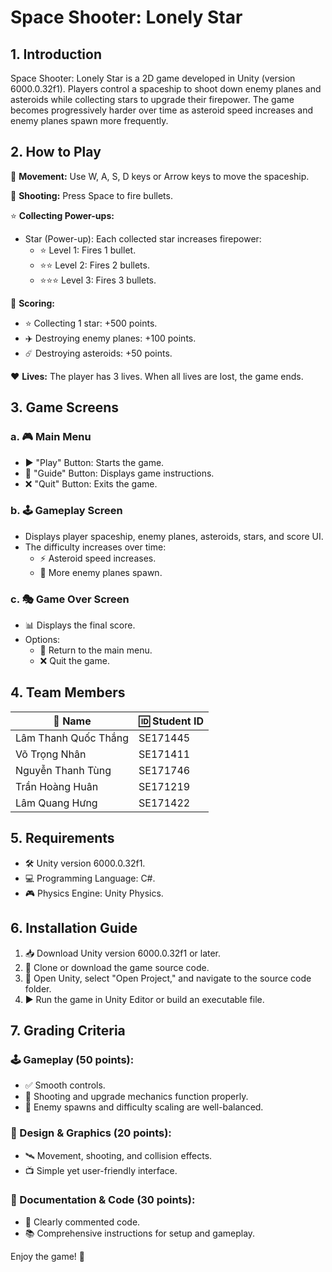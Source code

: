 # Space Shooter: Lonely Star

## 1. Introduction

Space Shooter: Lonely Star is a 2D game developed in Unity (version 6000.0.32f1). Players control a spaceship to shoot down enemy planes and asteroids while collecting stars to upgrade their firepower. The game becomes progressively harder over time as asteroid speed increases and enemy planes spawn more frequently.

## 2. How to Play

🚀 **Movement:** Use W, A, S, D keys or Arrow keys to move the spaceship.

🔫 **Shooting:** Press Space to fire bullets.

⭐ **Collecting Power-ups:**
   - Star (Power-up): Each collected star increases firepower:
     - ⭐ Level 1: Fires 1 bullet.
     - ⭐⭐ Level 2: Fires 2 bullets.
     - ⭐⭐⭐ Level 3: Fires 3 bullets.

🎯 **Scoring:**
   - ⭐ Collecting 1 star: +500 points.
   - ✈️ Destroying enemy planes: +100 points.
   - ☄️ Destroying asteroids: +50 points.

❤️ **Lives:** The player has 3 lives. When all lives are lost, the game ends.

## 3. Game Screens

### a. 🎮 Main Menu

- ▶️ "Play" Button: Starts the game.
- 📖 "Guide" Button: Displays game instructions.
- ❌ "Quit" Button: Exits the game.

### b. 🕹️ Gameplay Screen

- Displays player spaceship, enemy planes, asteroids, stars, and score UI.
- The difficulty increases over time:
  - ⚡ Asteroid speed increases.
  - 🚀 More enemy planes spawn.

### c. 🎭 Game Over Screen

- 📊 Displays the final score.
- Options:
  - 🔄 Return to the main menu.
  - ❌ Quit the game.

## 4. Team Members

| 👤 Name             | 🆔 Student ID |
| ------------------- | ------------- |
| Lâm Thanh Quốc Thắng | SE171445      |
| Võ Trọng Nhân       | SE171411      |
| Nguyễn Thanh Tùng    | SE171746      |
| Trần Hoàng Huân      | SE171219      |
| Lâm Quang Hưng      | SE171422      |

## 5. Requirements

- 🛠️ Unity version 6000.0.32f1.
- 💻 Programming Language: C#.
- 🎮 Physics Engine: Unity Physics.

## 6. Installation Guide

1. 📥 Download Unity version 6000.0.32f1 or later.
2. 🔗 Clone or download the game source code.
3. 📂 Open Unity, select "Open Project," and navigate to the source code folder.
4. ▶️ Run the game in Unity Editor or build an executable file.

## 7. Grading Criteria

### 🕹️ Gameplay (50 points):

- ✅ Smooth controls.
- 🔫 Shooting and upgrade mechanics function properly.
- 🎯 Enemy spawns and difficulty scaling are well-balanced.

### 🎨 Design & Graphics (20 points):

- 🛰️ Movement, shooting, and collision effects.
- 📺 Simple yet user-friendly interface.

### 📜 Documentation & Code (30 points):

- 📝 Clearly commented code.
- 📚 Comprehensive instructions for setup and gameplay.

Enjoy the game! 🚀
